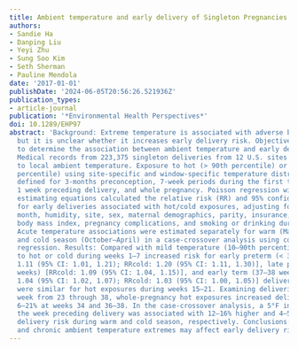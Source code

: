 ```yaml
---
title: Ambient temperature and early delivery of Singleton Pregnancies
authors:
- Sandie Ha
- Danping Liu
- Yeyi Zhu
- Sung Soo Kim
- Seth Sherman
- Pauline Mendola
date: '2017-01-01'
publishDate: '2024-06-05T20:56:26.521936Z'
publication_types:
- article-journal
publication: '*Environmental Health Perspectives*'
doi: 10.1289/EHP97
abstract: 'Background: Extreme temperature is associated with adverse birth outcomes
  but it is unclear whether it increases early delivery risk. Objectives: We aimed
  to determine the association between ambient temperature and early delivery. Methods:
  Medical records from 223,375 singleton deliveries from 12 U.S. sites were linked
  to local ambient temperature. Exposure to hot (> 90th percentile) or cold (< 10th
  percentile) using site-specific and window-specific temperature distributions were
  defined for 3-months preconception, 7-week periods during the first two trimesters,
  1 week preceding delivery, and whole pregnancy. Poisson regression with generalized
  estimating equations calculated the relative risk (RR) and 95% confidence interval
  for early deliveries associated with hot/cold exposures, adjusting for conception
  month, humidity, site, sex, maternal demographics, parity, insurance, prepregnancy
  body mass index, pregnancy complications, and smoking or drinking during pregnancy.
  Acute temperature associations were estimated separately for warm (May–September)
  and cold season (October–April) in a case-crossover analysis using conditional logistic
  regression. Results: Compared with mild temperature (10–90th percentile), exposure
  to hot or cold during weeks 1–7 increased risk for early preterm (< 34 weeks) [RRhot:
  1.11 (95% CI: 1.01, 1.21); RRcold: 1.20 (95% CI: 1.11, 1.30)], late preterm (34–36
  weeks) [RRcold: 1.09 (95% CI: 1.04, 1.15)], and early term (37–38 weeks) [RRhot:
  1.04 (95% CI: 1.02, 1.07); RRcold: 1.03 (95% CI: 1.00, 1.05)] delivery. Findings
  were similar for hot exposures during weeks 15–21. Examining deliveries at each
  week from 23 through 38, whole-pregnancy hot exposures increased delivery risk by
  6–21% at weeks 34 and 36–38. In the case-crossover analysis, a 5°F increase during
  the week preceding delivery was associated with 12–16% higher and 4–5% lower early
  delivery risk during warm and cold season, respectively. Conclusions: Both acute
  and chronic ambient temperature extremes may affect early delivery risk.'
---
```

